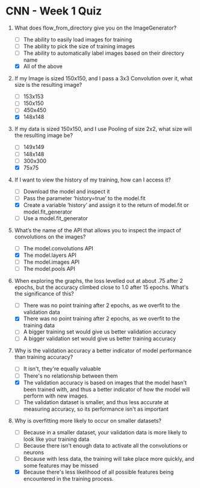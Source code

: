 # CNN - Week 1 Quiz

1. What does flow_from_directory give you on the ImageGenerator?

   - [ ] The ability to easily load images for training
   - [ ] The ability to pick the size of training images
   - [ ] The ability to automatically label images based on their directory name
   - [X] All of the above

2. If my Image is sized 150x150, and I pass a 3x3 Convolution over it, what size is the resulting image?

   - [ ] 153x153
   - [ ] 150x150
   - [ ] 450x450
   - [X] 148x148

3. If my data is sized 150x150, and I use Pooling of size 2x2, what size will the resulting image be?

   - [ ] 149x149
   - [ ] 148x148
   - [ ] 300x300
   - [X] 75x75

4. If I want to view the history of my training, how can I access it?

   - [ ] Download the model and inspect it
   - [ ] Pass the parameter ‘history=true’ to the model.fit
   - [X] Create a variable ‘history’ and assign it to the return of model.fit or model.fit_generator
   - [ ] Use a model.fit_generator

5. What’s the name of the API that allows you to inspect the impact of convolutions on the images?

   - [ ] The model.convolutions API
   - [X] The model.layers API
   - [ ] The model.images API
   - [ ] The model.pools API

6. When exploring the graphs, the loss levelled out at about .75 after 2 epochs, but the accuracy climbed close to 1.0 after 15 epochs. What's the significance of this?

   - [ ] There was no point training after 2 epochs, as we overfit to the validation data
   - [X] There was no point training after 2 epochs, as we overfit to the training data
   - [ ] A bigger training set would give us better validation accuracy
   - [ ] A bigger validation set would give us better training accuracy

7. Why is the validation accuracy a better indicator of model performance than training accuracy?

   - [ ] It isn't, they're equally valuable
   - [ ] There's no relationship between them
   - [X] The validation accuracy is based on images that the model hasn't been trained with, and thus a better indicator of how the model will perform with new images.
   - [ ] The validation dataset is smaller, and thus less accurate at measuring accuracy, so its performance isn't as important

8. Why is overfitting more likely to occur on smaller datasets?

   - [ ] Because in a smaller dataset, your validation data is more likely to look like your training data
   - [ ] Because there isn't enough data to activate all the convolutions or neurons
   - [ ] Because with less data, the training will take place more quickly, and some features may be missed
   - [X] Because there's less likelihood of all possible features being encountered in the training process.
